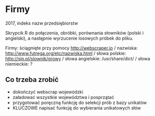 # Firmy
2017, indeks nazw przedsiębiorstw

Skrypcik R do połączenia, obróbki, porównania słowników (polski i angielski), a następnie wyrzucenie losowych próbek do pliku.

Firmy: ściągnięte przy pomocy http://webscraper.io / nazwiska: http://www.futrega.org/etc/nazwiska.html / słowa polskie: http://sjp.pl/slownik/growy / słowa angielskie: /usr/share/dict/ / słowa niemieckie: ?

## Co trzeba zrobić

* dokończyć webscrap wojewódzki
* załadować wszystkie województwa i posprzątać
* przygotować poręczną funkcję do selekcji prób z bazy unikatów
* KLUCZOWE napisać funkcję do wybierania unikatowych słów